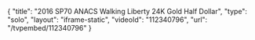 {
    "title": "2016 SP70 ANACS Walking Liberty 24K Gold Half Dollar",
    "type": "solo",
    "layout": "iframe-static",
    "videoId": "112340796",
    "url": "\/tvpembed\/112340796"
}
